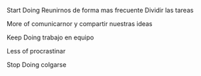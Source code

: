 Start Doing
Reunirnos de forma mas frecuente
Dividir las tareas


More of
comunicarnor y compartir nuestras ideas

Keep Doing
trabajo en equipo

Less of
procrastinar

Stop Doing
colgarse